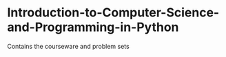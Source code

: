 # Introduction-to-Computer-Science-and-Programming-in-Python
Contains the courseware and problem sets
